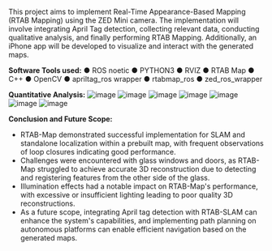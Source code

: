 This project aims to implement Real-Time Appearance-Based Mapping (RTAB Mapping) using the ZED Mini camera. The implementation will involve integrating April Tag detection, collecting relevant data, conducting qualitative analysis, and finally performing RTAB Mapping. Additionally, an iPhone app will be developed to visualize and interact with the generated maps.

**Software Tools used:**
● ROS noetic
● PYTHON3
● RVIZ
● RTAB Map
● C++
● OpenCV
● apriltag_ros wrapper
● rtabmap_ros
● zed_ros_wrapper

**Quantitative Analysis:**
![image](https://github.com/KshamaDhaduti/RTAB-Mapping-ZED-Mini/assets/103454385/985b701a-ad60-4341-804c-14da7a542bce)
![image](https://github.com/KshamaDhaduti/RTAB-Mapping-ZED-Mini/assets/103454385/af86830a-1901-4995-ad41-a84683d7fbb8)
![image](https://github.com/KshamaDhaduti/RTAB-Mapping-ZED-Mini/assets/103454385/abf61563-9fef-4149-8df3-66ad0e965cc8)
![image](https://github.com/KshamaDhaduti/RTAB-Mapping-ZED-Mini/assets/103454385/db61c83f-036a-437d-beac-88d6758ab319)
![image](https://github.com/KshamaDhaduti/RTAB-Mapping-ZED-Mini/assets/103454385/bbb2d81a-b7ca-47a0-81fb-62e33acdac40)
![image](https://github.com/KshamaDhaduti/RTAB-Mapping-ZED-Mini/assets/103454385/0dfd6bfc-bf89-4919-a565-14ad10980067)
![image](https://github.com/KshamaDhaduti/RTAB-Mapping-ZED-Mini/assets/103454385/d9c51ddd-2e02-46cb-8884-234e18cb2393)


**Conclusion and Future Scope:**
- RTAB-Map demonstrated successful implementation for SLAM and standalone localization within a prebuilt map, with frequent observations of loop closures indicating good performance.
- Challenges were encountered with glass windows and doors, as RTAB-Map struggled to achieve accurate 3D reconstruction due to detecting and registering features from the other side of the glass.
- Illumination effects had a notable impact on RTAB-Map's performance, with excessive or insufficient lighting leading to poor quality 3D reconstructions.
- As a future scope, integrating April tag detection with RTAB-SLAM can enhance the system's capabilities, and implementing path planning on autonomous platforms can enable efficient navigation based on the generated maps.



